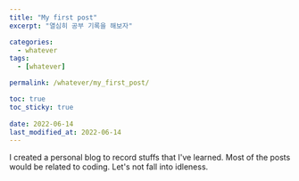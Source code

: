 ```yaml
---
title: "My first post"
excerpt: "열심히 공부 기록을 해보자"

categories:
  - whatever
tags:
  - [whatever]

permalink: /whatever/my_first_post/

toc: true
toc_sticky: true
 
date: 2022-06-14
last_modified_at: 2022-06-14
---
```


<!-- ![merge-command](/assets/images/posts_img/github-blog-ver-2-updated/merge_cmd.png) -->

I created a personal blog to record stuffs that I've learned.
Most of the posts would be related to coding.
Let's not fall into idleness.